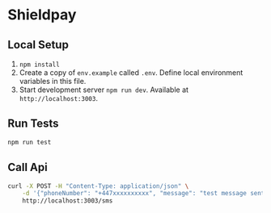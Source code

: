 # Shieldpay

## Local Setup

1. `npm install`
2. Create a copy of `env.example` called `.env`. Define local environment variables in this file.
3. Start development server `npm run dev`. Available at `http://localhost:3003`.

## Run Tests

```bash
npm run test
```

## Call Api

```bash
curl -X POST -H "Content-Type: application/json" \
    -d '{"phoneNumber": "+447xxxxxxxxxx", "message": "test message sent from curl"}' \
    http://localhost:3003/sms
```
